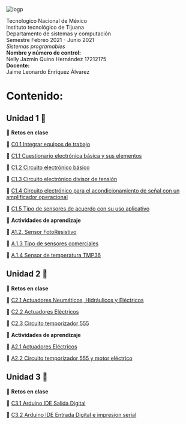 ![logp](https://user-images.githubusercontent.com/71736979/109230190-4ce8b780-7779-11eb-8c5f-933a95b8b601.PNG)

Tecnologico  Nacional de México  
Instituto tecnológico de Tijuana  
Departamento de sistemas y computación  
Semestre Febreo 2021 - Junio 2021  
*Sistemas programables*  
**Nombre y número de control:**  
Nelly Jazmín Quino Hernández 17212175  
**Docente:**  
Jaime Leonardo Enríquez Álvarez


# Contenido: 
## Unidad 1 :pushpin:

 :muscle: **Retos en clase**
 
 :memo: [C0.1 Integrar equipos de trabajo](https://github.com/NellyQuino/SistemasProgramables/blob/main/Blog/C0.1_Integrar_equipos_de_trabajo_NellyQuino.md)
 
 :memo: [C1.1 Cuestionario electrónica básica y sus elementos](https://github.com/NellyQuino/SistemasProgramables/blob/main/Blog/C1.1%20Cuestionario%20electr%C3%B3nica%20b%C3%A1sica%20y%20sus%20elementos_NellyJazm%C3%ADnQuinoHern%C3%A1ndez.md)
 
 :memo:  [C1.2 Circuito electrónico básico](https://github.com/NellyQuino/SistemasProgramables/blob/main/Blog/C1.2_Circuito_electronico_basico_NellyQuino.md)
 
 :memo:  [C1.3 Circuito electrónico divisor de tensión](https://github.com/NellyQuino/SistemasProgramables/blob/main/Blog/C1.3_Circuito_electronico_divisor_de_tension_NellyQuino.md)
 
 :memo:  [C1.4 Circuito electrónico para el acondicionamiento de señal con un amplificador operacional](https://github.com/NellyQuino/SistemasProgramables/blob/main/Blog/C1.4_Acondicionador_de_senal_AmOP_NellyQuino.md)
 
 :memo:  [C1.5 Tipo de sensores de acuerdo con su uso aplicativo](https://github.com/NellyQuino/SistemasProgramables/blob/main/Blog/C1.5_Tipo_de_sensores_de_acuerdo_con_su_uso_aplicativo_NellyQuino.md)

:running: **Actividades de aprendizaje**
 
 :memo:  [A1.2. Sensor FotoResistivo](https://github.com/NellyQuino/SistemasProgramables/blob/main/Blog/A1.2_NellyQuino_Parvada.md)
 
 :memo:  [A.1.3 Tipo de sensores comerciales](https://github.com/NellyQuino/SistemasProgramables/blob/main/Blog/A1.3_Tipos_Sensores_Comerciales_Parvada.md)
 
 :memo:  [A.1.4 Sensor de temperatura TMP36](https://github.com/NellyQuino/SistemasProgramables/blob/main/Blog/A1.4_Sensor_Temperatura_TMP36.md)

## Unidad 2 :pushpin:

 :muscle: **Retos en clase**
  
  :memo:  [C2.1 Actuadores Neumáticos, Hidráulicos y Eléctricos](https://github.com/NellyQuino/SistemasProgramables/blob/main/Blog/C2.1_ActuadoresNeumaticosHidraulicos.md)
 
  :memo: [C2.2 Actuadores Eléctricos ](https://github.com/NellyQuino/SistemasProgramables/blob/main/Blog/C2.2_ActuadoresElectricos.md)
  
  :memo: [C2.3 Circuito temporizador 555 ]()


:running: **Actividades de aprendizaje**
 
  :memo: [A2.1 Actuadores Eléctricos ](https://github.com/NellyQuino/SistemasProgramables/blob/main/Blog/A2.1_Tipos_actuadores_Comerciales.md)

  :memo: [A2.2 Circuito temporizador 555 y motor eléctrico ](https://github.com/NellyQuino/SistemasProgramables/blob/main/Blog/A2.2_Circuito_temporizador_actuador.md)

## Unidad 3 :pushpin:

 :muscle: **Retos en clase**
  
  :memo:  [ C3.1 Arduino IDE Salida Digital](https://github.com/NellyQuino/SistemasProgramables/blob/main/Blog/C3.1_%20Arduino_IDE_Salida_Digital.md)

  :memo:  [ C3.2 Arduino IDE Entrada Digital e impresion serial](https://github.com/NellyQuino/SistemasProgramables/blob/main/Blog/C2.1_ActuadoresNeumaticosHidraulicos.md)

  

